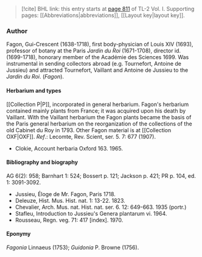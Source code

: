 > [!cite] BHL link: this entry starts at [page 811](https://www.biodiversitylibrary.org/item/103414#page/859/mode/1up) of TL-2 Vol. I.
> Supporting pages: [[Abbreviations|abbreviations]], [[Layout key|layout key]].

### Author

Fagon, Gui-Crescent (1638-1718), first body-physician of Louis XIV (1693), professor of botany at the Paris *Jardin du Roi* (1671-1708), director id. (1699-1718), honorary member of the Académie des Sciences 1699. Was instrumental in sending collectors abroad (e.g. Tournefort, Antoine de Jussieu) and attracted Tournefort, Vaillant and Antoine de Jussieu to the *Jardin du Roi*. (*Fagon*).

#### Herbarium and types

[[Collection P|P]], incorporated in general herbarium. Fagon's herbarium contained mainly plants from France; it was acquired upon his death by Vaillant. With the Vaillant herbarium the Fagon plants became the basis of the Paris general herbarium on the reorganization of the collections of the old Cabinet du Roy in 1793. Other Fagon material is at [[Collection OXF|OXF]].
*Ref*.: Lecomte, Rev. Scient, ser. 5. 7: 677 (1907).
- Clokie, Account herbaria Oxford 163. 1965.

#### Bibliography and biography

AG 6(2): 958; Barnhart 1: 524; Bossert p. 121; Jackson p. 421; PR p. 104, ed. 1: 3091-3092.
- Jussieu, Éloge de Mr. Fagon, Paris 1718.
- Deleuze, Hist. Mus. Hist. nat. 1: 13-22. 1823.
- Chevalier, Arch. Mus. nat. Hist. nat. ser. 6. 12: 649-663. 1935 (portr.)
- Stafleu, Introduction to Jussieu's Genera plantarum vi. 1964.
- Rousseau, Regn. veg. 71: 417 \[index\]. 1970.

#### Eponymy

*Fagonia* Linnaeus (1753); *Guidonia* P. Browne (1756).

